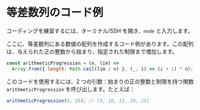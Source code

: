 # 等差数列のコード例

コーディングを練習するには、ターミナル/SSH を開き、`node` と入力します。

ここに、等差数列にある数値の配列を作成するコード例があります。この配列は、与えられた正の整数から始まり、指定された制限まで増加します。

```js
const arithmeticProgression = (n, lim) =>
  Array.from({ length: Math.ceil(lim / n) }, (_, i) => (i + 1) * n);
```

このコードを使用するには、2 つの引数：始まりの正の整数と制限を持つ関数 `arithmeticProgression` を呼び出します。たとえば：

```js
arithmeticProgression(5, 25); // [5, 10, 15, 20, 25]
```
